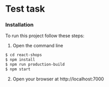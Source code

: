 # Test task

### Installation

To run this project follow these steps:
1. Open the command line

```sh
$ cd react-shops
$ npm install
$ npm run production-build  
$ npm start
```
2. Open your browser at http://localhost:7000